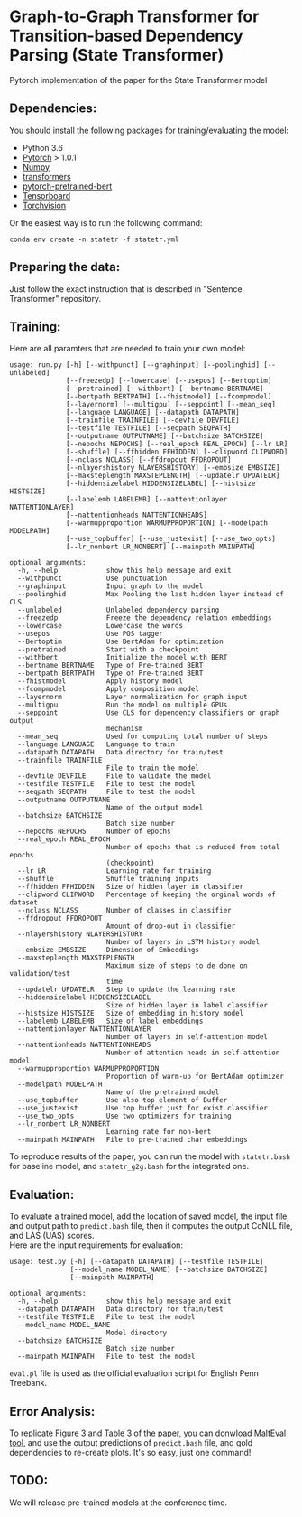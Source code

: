 # Graph-to-Graph Transformer for Transition-based Dependency Parsing (State Transformer)

Pytorch implementation of the paper for the State Transformer model  

## Dependencies: 
You should install the following packages for training/evaluating the model: 
- Python 3.6
- [Pytorch](https://pytorch.org/) > 1.0.1 
- [Numpy](https://numpy.org/)
- [transformers](https://github.com/huggingface/transformers)
- [pytorch-pretrained-bert](https://github.com/huggingface/transformers/tree/v0.6.2)
- [Tensorboard](https://www.tensorflow.org/guide/summaries_and_tensorboard)
- [Torchvision](https://pytorch.org/)

Or the easiest way is to run the following command:  
```
conda env create -n statetr -f statetr.yml
```  

## Preparing the data:  
Just follow the exact instruction that is described in "Sentence Transformer" repository.  

## Training:

Here are all paramters that are needed to train your own model:  

```
usage: run.py [-h] [--withpunct] [--graphinput] [--poolinghid] [--unlabeled]
              [--freezedp] [--lowercase] [--usepos] [--Bertoptim]
              [--pretrained] [--withbert] [--bertname BERTNAME]
              [--bertpath BERTPATH] [--fhistmodel] [--fcompmodel]
              [--layernorm] [--multigpu] [--seppoint] [--mean_seq]
              [--language LANGUAGE] [--datapath DATAPATH]
              [--trainfile TRAINFILE] [--devfile DEVFILE]
              [--testfile TESTFILE] [--seqpath SEQPATH]
              [--outputname OUTPUTNAME] [--batchsize BATCHSIZE]
              [--nepochs NEPOCHS] [--real_epoch REAL_EPOCH] [--lr LR]
              [--shuffle] [--ffhidden FFHIDDEN] [--clipword CLIPWORD]
              [--nclass NCLASS] [--ffdropout FFDROPOUT]
              [--nlayershistory NLAYERSHISTORY] [--embsize EMBSIZE]
              [--maxsteplength MAXSTEPLENGTH] [--updatelr UPDATELR]
              [--hiddensizelabel HIDDENSIZELABEL] [--histsize HISTSIZE]
              [--labelemb LABELEMB] [--nattentionlayer NATTENTIONLAYER]
              [--nattentionheads NATTENTIONHEADS]
              [--warmupproportion WARMUPPROPORTION] [--modelpath MODELPATH]
              [--use_topbuffer] [--use_justexist] [--use_two_opts]
              [--lr_nonbert LR_NONBERT] [--mainpath MAINPATH]

optional arguments:
  -h, --help            show this help message and exit
  --withpunct           Use punctuation
  --graphinput          Input graph to the model
  --poolinghid          Max Pooling the last hidden layer instead of CLS
  --unlabeled           Unlabeled dependency parsing
  --freezedp            Freeze the dependency relation embeddings
  --lowercase           Lowercase the words
  --usepos              Use POS tagger
  --Bertoptim           Use BertAdam for optimization
  --pretrained          Start with a checkpoint
  --withbert            Initialize the model with BERT
  --bertname BERTNAME   Type of Pre-trained BERT
  --bertpath BERTPATH   Type of Pre-trained BERT
  --fhistmodel          Apply history model
  --fcompmodel          Apply composition model
  --layernorm           Layer normalization for graph input
  --multigpu            Run the model on multiple GPUs
  --seppoint            Use CLS for dependency classifiers or graph output
                        mechanism
  --mean_seq            Used for computing total number of steps
  --language LANGUAGE   Language to train
  --datapath DATAPATH   Data directory for train/test
  --trainfile TRAINFILE
                        File to train the model
  --devfile DEVFILE     File to validate the model
  --testfile TESTFILE   File to test the model
  --seqpath SEQPATH     File to test the model
  --outputname OUTPUTNAME
                        Name of the output model
  --batchsize BATCHSIZE
                        Batch size number
  --nepochs NEPOCHS     Number of epochs
  --real_epoch REAL_EPOCH
                        Number of epochs that is reduced from total epochs
                        (checkpoint)
  --lr LR               Learning rate for training
  --shuffle             Shuffle training inputs
  --ffhidden FFHIDDEN   Size of hidden layer in classifier
  --clipword CLIPWORD   Percentage of keeping the orginal words of dataset
  --nclass NCLASS       Number of classes in classifier
  --ffdropout FFDROPOUT
                        Amount of drop-out in classifier
  --nlayershistory NLAYERSHISTORY
                        Number of layers in LSTM history model
  --embsize EMBSIZE     Dimension of Embeddings
  --maxsteplength MAXSTEPLENGTH
                        Maximum size of steps to de done on validation/test
                        time
  --updatelr UPDATELR   Step to update the learning rate
  --hiddensizelabel HIDDENSIZELABEL
                        Size of hidden layer in label classifier
  --histsize HISTSIZE   Size of embedding in history model
  --labelemb LABELEMB   Size of label embeddings
  --nattentionlayer NATTENTIONLAYER
                        Number of layers in self-attention model
  --nattentionheads NATTENTIONHEADS
                        Number of attention heads in self-attention model
  --warmupproportion WARMUPPROPORTION
                        Proportion of warm-up for BertAdam optimizer
  --modelpath MODELPATH
                        Name of the pretrained model
  --use_topbuffer       Use also top element of Buffer
  --use_justexist       Use top buffer just for exist classifier
  --use_two_opts        Use two optimizers for training
  --lr_nonbert LR_NONBERT
                        Learning rate for non-bert
  --mainpath MAINPATH   File to pre-trained char embeddings
```

To reproduce results of the paper, you can run the model with ```statetr.bash``` for baseline model, and ```statetr_g2g.bash``` 
for the integrated one.  

## Evaluation:

To evaluate a trained model, add the location of saved model, the input file, and output path to ```predict.bash``` file, 
then it computes the output CoNLL file, and LAS (UAS) scores.  
Here are the input requirements for evaluation:  

```
usage: test.py [-h] [--datapath DATAPATH] [--testfile TESTFILE]
               [--model_name MODEL_NAME] [--batchsize BATCHSIZE]
               [--mainpath MAINPATH]

optional arguments:
  -h, --help            show this help message and exit
  --datapath DATAPATH   Data directory for train/test
  --testfile TESTFILE   File to test the model
  --model_name MODEL_NAME
                        Model directory
  --batchsize BATCHSIZE
                        Batch size number
  --mainpath MAINPATH   File to test the model
```

```eval.pl``` file is used as the official evaluation script for English Penn Treebank.

## Error Analysis:  

To replicate Figure 3 and Table 3 of the paper, you can donwload [MaltEval tool](https://cl.lingfil.uu.se/~nivre/research/MaltEval.html), and use
the output predictions of ```predict.bash``` file, and gold dependencies to re-create plots. It's so easy, just one command!  

## TODO:

We will release pre-trained models at the conference time.
